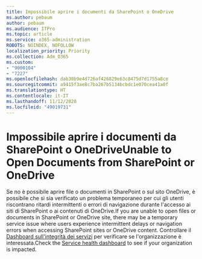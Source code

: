 ```yaml
---
title: Impossibile aprire i documenti da SharePoint o OneDrive
ms.author: pebaum
author: pebaum
ms.audience: ITPro
ms.topic: article
ms.service: o365-administration
ROBOTS: NOINDEX, NOFOLLOW
localization_priority: Priority
ms.collection: Adm_O365
ms.custom:
- "9000104"
- "7227"
ms.openlocfilehash: dab30b9e4d726af426829e63c8475d7d1755a8ce
ms.sourcegitcommit: a9415f3ae8c7ba267b5134bcbdc1e070cea41a0f
ms.translationtype: HT
ms.contentlocale: it-IT
ms.lasthandoff: 11/12/2020
ms.locfileid: "49019731"
---
```

# <a name="unable-to-open-documents-from-sharepoint-or-onedrive"></a><span data-ttu-id="f0814-102">Impossibile aprire i documenti da SharePoint o OneDrive</span><span class="sxs-lookup"><span data-stu-id="f0814-102">Unable to Open Documents from SharePoint or OneDrive</span></span>

<span data-ttu-id="f0814-103">Se no è possibile aprire file o documenti in SharePoint o sul sito OneDrive, è possibile che si sia verificato un problema temporaneo per cui gli utenti riscontrano ritardi intermittenti o errori di navigazione durante l'accesso ai siti di SharePoint o ai contenuti di OneDrive.</span><span class="sxs-lookup"><span data-stu-id="f0814-103">If you are unable to open files or documents in SharePoint or OneDrive site, there may be a temporary service issue where users experience intermittent delays or navigation errors when accessing SharePoint sites or OneDrive content.</span></span> <span data-ttu-id="f0814-104">Controllare il [Dashboard sull'integrità dei servizi](https://admin.microsoft.com/AdminPortal/Home#/servicehealth) per verificare se l'organizzazione è interessata.</span><span class="sxs-lookup"><span data-stu-id="f0814-104">Check the [Service health dashboard](https://admin.microsoft.com/AdminPortal/Home#/servicehealth) to see if your organization is impacted.</span></span>
